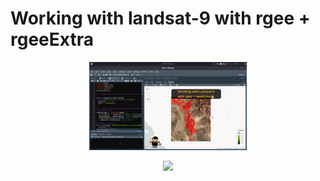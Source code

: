 # Working with landsat-9 with rgee + rgeeExtra 
<p align="center">
  <img src="rgee.gif" width="50%">
</p>
<div>
<div align="center">
<a href="https://ko-fi.com/ambarja">
  <img src="https://img.shields.io/badge/Buy_me_a_coffee-5d83f5?style=for-the-badge&logo=ko-fi&logoColor=white&__cf_chl_managed_tk__=pmd_sOkOcrsQ4T6MRVPX2TeB_mbk2ZryAIn3rNigWIBBC6U-1633993526-0-gqNtZGzNAyWjcnBszQkl" width="218px">
  </a>
</div>
